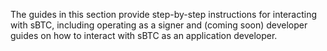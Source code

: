 The guides in this section provide step-by-step instructions for interacting with sBTC, including operating as a signer and (coming soon) developer guides on how to interact with sBTC as an application developer.
